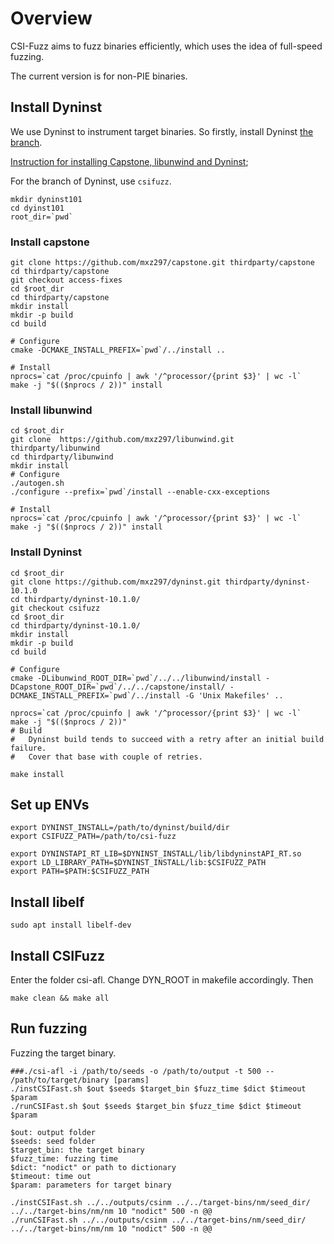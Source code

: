 # Overview
CSI-Fuzz aims to fuzz binaries efficiently, which uses the idea of full-speed fuzzing. 

The current version is for non-PIE binaries.

## Install Dyninst
We use Dyninst to instrument target binaries. So firstly, install Dyninst [the branch](https://github.com/mxz297/dyninst).

[Instruction for installing Capstone, libunwind and Dyninst](https://github.com/iu-parfunc/ShadowGuard/blob/master/bazel.sh); 

For the branch of Dyninst, use `csifuzz`.

```
mkdir dyninst101
cd dyinst101
root_dir=`pwd`
```

### Install capstone

```
git clone https://github.com/mxz297/capstone.git thirdparty/capstone
cd thirdparty/capstone
git checkout access-fixes
cd $root_dir
cd thirdparty/capstone
mkdir install
mkdir -p build
cd build

# Configure
cmake -DCMAKE_INSTALL_PREFIX=`pwd`/../install ..

# Install
nprocs=`cat /proc/cpuinfo | awk '/^processor/{print $3}' | wc -l`
make -j "$(($nprocs / 2))" install
```

### Install libunwind
```
cd $root_dir
git clone  https://github.com/mxz297/libunwind.git thirdparty/libunwind
cd thirdparty/libunwind
mkdir install
# Configure
./autogen.sh
./configure --prefix=`pwd`/install --enable-cxx-exceptions

# Install
nprocs=`cat /proc/cpuinfo | awk '/^processor/{print $3}' | wc -l`
make -j "$(($nprocs / 2))" install
```

### Install Dyninst
```
cd $root_dir
git clone https://github.com/mxz297/dyninst.git thirdparty/dyninst-10.1.0
cd thirdparty/dyninst-10.1.0/
git checkout csifuzz
cd $root_dir
cd thirdparty/dyninst-10.1.0/
mkdir install
mkdir -p build
cd build

# Configure
cmake -DLibunwind_ROOT_DIR=`pwd`/../../libunwind/install -DCapstone_ROOT_DIR=`pwd`/../../capstone/install/ -DCMAKE_INSTALL_PREFIX=`pwd`/../install -G 'Unix Makefiles' ..

nprocs=`cat /proc/cpuinfo | awk '/^processor/{print $3}' | wc -l`
make -j "$(($nprocs / 2))"
# Build
#   Dyninst build tends to succeed with a retry after an initial build failure.
#   Cover that base with couple of retries.

make install
```


## Set up ENVs
```
export DYNINST_INSTALL=/path/to/dyninst/build/dir
export CSIFUZZ_PATH=/path/to/csi-fuzz

export DYNINSTAPI_RT_LIB=$DYNINST_INSTALL/lib/libdyninstAPI_RT.so
export LD_LIBRARY_PATH=$DYNINST_INSTALL/lib:$CSIFUZZ_PATH
export PATH=$PATH:$CSIFUZZ_PATH
```

## Install libelf
    sudo apt install libelf-dev


## Install CSIFuzz
Enter the folder csi-afl.
Change DYN_ROOT in makefile accordingly. Then
```
make clean && make all
```

## Run fuzzing

Fuzzing the target binary.

```
###./csi-afl -i /path/to/seeds -o /path/to/output -t 500 -- /path/to/target/binary [params]
./instCSIFast.sh $out $seeds $target_bin $fuzz_time $dict $timeout $param
./runCSIFast.sh $out $seeds $target_bin $fuzz_time $dict $timeout $param
```

    $out: output folder
    $seeds: seed folder
    $target_bin: the target binary
    $fuzz_time: fuzzing time
    $dict: "nodict" or path to dictionary
    $timeout: time out
    $param: parameters for target binary

```
./instCSIFast.sh ../../outputs/csinm ../../target-bins/nm/seed_dir/ ../../target-bins/nm/nm 10 "nodict" 500 -n @@
./runCSIFast.sh ../../outputs/csinm ../../target-bins/nm/seed_dir/ ../../target-bins/nm/nm 10 "nodict" 500 -n @@
```